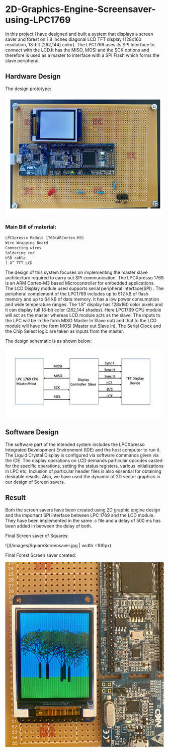 # 2D-Graphics-Engine-Screensaver-using-LPC1769

In this project I have designed and built a system that displays a screen saver and forest on 1.8 inches diagonal LCD TFT display (128x160 resolution, 18-bit (262,144) color). The LPC1769 uses its SPI Interface to connect with the LCD.It has the MISO, MOSI and the SCK options and therefore is used as a master to interface with a SPI Flash which forms the slave peripheral.

## Hardware Design

The design prototype:

![](/images/designPrototype.png)

### Main Bill of material:

    LPCXpresso Module 1769(ARCortex-M3)
    Wire Wrapping Board
    Connecting wires
    Soldering rod
    USB cable
    1.8” TFT LCD

The design of this system focuses on implementing the master slave architecture required to carry out SPI communication. The LPCXpresso 1769 is an ARM Cortex-M3 based Microcontroller for embedded applications. The LCD Display module used supports serial peripheral interface(SPI) . The peripheral complement of the LPC1769 includes up to 512 kB of flash memory and up to 64 kB of data memory. It has a low power consumption and wide temperature ranges. The 1.8" display has 128x160 color pixels and it can display full 18-bit color (262,144 shades).
Here LPC1769 CPU module will act as the master whereas LCD module acts as the slave. The inputs to the LPC will be in the form MISO Master In Slave out) and that to the LCD module will have the form MOSI (Master out Slave in). The Serial Clock and the Chip Select logic are taken as inputs from the master.

The design schematic is as shown below:

![](/images/designschematics.png)

## Software Design

The software part of the intended system includes the LPCXpresso Integrated Development Environment (IDE) and the host computer to run it. The Liquid Crystal Display is configured via software commands given via the IDE. The display operations on LCD demands particular opcodes casted for the specific operations, setting the status registers, various initializations in LPC etc. Inclusion of particular header files is also essential for obtaining desirable results.
Also, we have used the dynamic of 2D vector graphics in our design of Screen savers.

## Result

Both the screen savers have been created using 2D graphic engine design and the important SPI interface between LPC 1769 and the LCD module. They have been implemented in the same .c file and a delay of 500 ms has been added in between the delay of both.

Final Screen saver of Squares:

![](/images/SquareScreensaver.jpg | width =100px)

Final Forest Screen saver created:

![](/images/ForestScreensaver.jpg)
